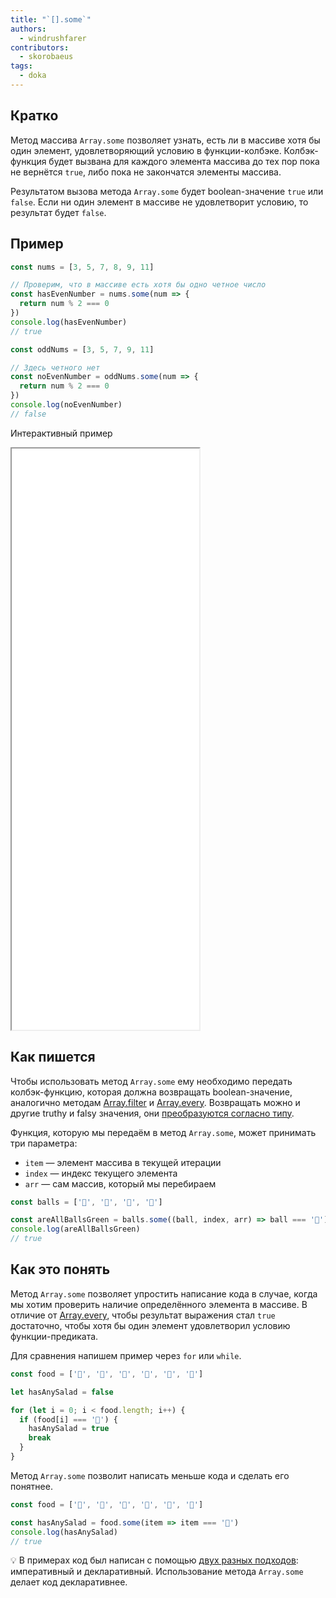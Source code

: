 ```yaml
---
title: "`[].some`"
authors:
  - windrushfarer
contributors:
  - skorobaeus
tags:
  - doka
---
```


## Кратко

Метод массива `Array.some` позволяет узнать, есть ли в массиве хотя бы один элемент, удовлетворяющий условию в функции-колбэке. Колбэк-функция будет вызвана для каждого элемента массива до тех пор пока не вернётся `true`, либо пока не закончатся элементы массива.

Результатом вызова метода `Array.some` будет boolean-значение `true` или `false`. Если ни один элемент в массиве не удовлетворит условию, то результат будет `false`.

## Пример

```js
const nums = [3, 5, 7, 8, 9, 11]

// Проверим, что в массиве есть хотя бы одно четное число
const hasEvenNumber = nums.some(num => {
  return num % 2 === 0
})
console.log(hasEvenNumber)
// true

const oddNums = [3, 5, 7, 9, 11]

// Здесь четного нет
const noEvenNumber = oddNums.some(num => {
  return num % 2 === 0
})
console.log(noEvenNumber)
// false
```

Интерактивный пример

<iframe title="Используем some для проверки массива — Array.some — Дока" src="demos/index/" height="930"></iframe>

## Как пишется

Чтобы использовать метод `Array.some` ему необходимо передать колбэк-функцию, которая должна возвращать boolean-значение, аналогично методам [Array.filter](/js/array-filter) и [Array.every](/js/array-every). Возвращать можно и другие truthy и falsy значения, они [преобразуются согласно типу](/js/typecasting/).

Функция, которую мы передаём в метод `Array.some`, может принимать три параметра:

- `item` — элемент массива в текущей итерации
- `index` — индекс текущего элемента
- `arr` — сам массив, который мы перебираем

```js
const balls = ['🎾', '🏈', '🎾', '🎾']

const areAllBallsGreen = balls.some((ball, index, arr) => ball === '🏈')
console.log(areAllBallsGreen)
// true
```

## Как это понять

Метод `Array.some` позволяет упростить написание кода в случае, когда мы хотим проверить наличие определённого элемента в массиве. В отличие от [Array.every](/js/array-every), чтобы результат выражения стал `true` достаточно, чтобы хотя бы один элемент удовлетворил условию функции-предиката.

Для сравнения напишем пример через `for` или `while`.

```js
const food = ['🍗', '🍖', '🥓', '🥬', '🥩', '🍔']

let hasAnySalad = false

for (let i = 0; i < food.length; i++) {
  if (food[i] === '🥬') {
    hasAnySalad = true
    break
  }
}
```

Метод `Array.some` позволит написать меньше кода и сделать его понятнее.

```js
const food = ['🍗', '🍖', '🥓', '🥬', '🥩', '🍔']

const hasAnySalad = food.some(item => item === '🥬')
console.log(hasAnySalad)
// true
```

<aside>

💡 В примерах код был написан с помощью [двух разных подходов](/js/programming-paradigms): императивный и декларативный. Использование метода `Array.some` делает код декларативнее.

</aside>
